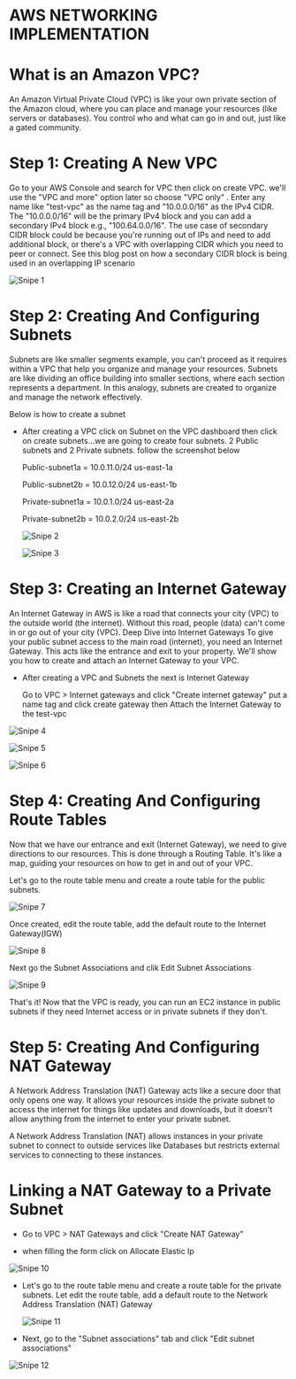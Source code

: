 # AWS NETWORKING IMPLEMENTATION

# What is an Amazon VPC?

An Amazon Virtual Private Cloud (VPC) is like your own private section of the Amazon cloud, where you can place and manage your resources (like servers or databases). You control who and what can go in and out, just like a gated community.

# Step 1: Creating A New VPC

Go to your AWS Console and search for VPC then click on create VPC.  we'll use the "VPC and more" option later so choose "VPC only" . Enter any name like "test-vpc" as the name tag and "10.0.0.0/16" as the IPv4 CIDR. The "10.0.0.0/16" will be the primary IPv4 block and you can add a secondary IPv4 block e.g., "100.64.0.0/16". The use case of secondary CIDR block could be because you're running out of IPs and need to add additional block, or there's a VPC with overlapping CIDR which you need to peer or connect. See this blog post on how a secondary CIDR block is being used in an overlapping IP scenario

![Snipe 1](https://github.com/Mirahkeyz/Darey.io-Projects/assets/134533695/2354e4bc-e364-4397-9684-049ef7e4ab2d)

# Step 2: Creating And Configuring Subnets

Subnets are like smaller segments example, you can't proceed as it requires within a VPC that help you organize and manage your resources. Subnets are like dividing an office building into smaller sections, where each section represents a department. In this analogy, subnets are created to organize and manage the network effectively.

Below is how to create a subnet

- After creating a VPC click on Subnet on the VPC dashboard then click on create subnets...we are going to create four subnets. 2 Public subnets and 2 Private subnets. follow the screenshot below

  Public-subnet1a = 10.0.11.0/24 us-east-1a

  Public-subnet2b = 10.0.12.0/24 us-east-1b

  Private-subnet1a = 10.0.1.0/24 us-east-2a

  Private-subnet2b = 10.0.2.0/24 us-east-2b

  ![Snipe 2](https://github.com/Mirahkeyz/Darey.io-Projects/assets/134533695/feecccec-1923-4ec8-abe9-96af348cbd7a)

  ![Snipe 3](https://github.com/Mirahkeyz/Darey.io-Projects/assets/134533695/5eb71339-6fad-4e7e-9f5e-983ec8e14ff7)


# Step 3: Creating an Internet Gateway

An Internet Gateway in AWS is like a road that connects your city (VPC) to the outside world (the internet). Without this road, people (data) can't come in or go out of your city (VPC). Deep Dive into Internet Gateways To give your public subnet access to the main road (internet), you need an Internet Gateway. This acts like the entrance and exit to your property. We'll show you how to create and attach an Internet Gateway to your VPC.

- After creating a VPC and Subnets the next is Internet Gateway

  Go to VPC > Internet gateways and click "Create internet gateway" put a name tag and click create gateway then Attach the Internet Gateway to the test-vpc

![Snipe 4](https://github.com/Mirahkeyz/Darey.io-Projects/assets/134533695/d4c76ff4-7417-40ee-90d2-2af4b60317a9)

![Snipe 5](https://github.com/Mirahkeyz/Darey.io-Projects/assets/134533695/a4366c3d-42a6-48e0-8f49-b8be4becc5cc)

![Snipe 6](https://github.com/Mirahkeyz/Darey.io-Projects/assets/134533695/83006c07-db0c-4849-bbf5-ad07f2a1b0b8)
  
# Step 4: Creating And Configuring Route Tables

Now that we have our entrance and exit (Internet Gateway), we need to give directions to our resources. This is done through a Routing Table. It's like a map, guiding your resources on how to get in and out of your VPC.

Let's go to the route table menu and create a route table for the public subnets.

![Snipe 7](https://github.com/Mirahkeyz/Darey.io-Projects/assets/134533695/c6c0e977-5faa-49eb-9d94-b9e411fe7f3c)

Once created, edit the route table, add the default route to the Internet Gateway(IGW)

![Snipe 8](https://github.com/Mirahkeyz/Darey.io-Projects/assets/134533695/84ed5310-25fb-4336-bf77-223295e32e93)

Next go the Subnet Associations and clik Edit Subnet Associations

![Snipe 9](https://github.com/Mirahkeyz/Darey.io-Projects/assets/134533695/1223d010-8ef9-40af-a7cf-651fa7149531)

That's it! Now that the VPC is ready, you can run an EC2 instance in public subnets if they need Internet access or in private subnets if they don't.

# Step 5: Creating And Configuring NAT Gateway

A Network Address Translation (NAT) Gateway acts like a secure door that only opens one way. It allows your resources inside the private subnet to access the internet for things like updates and downloads, but it doesn't allow anything from the internet to enter your private subnet.

A Network Address Translation (NAT) allows instances in your private subnet to connect to outside services like Databases but restricts external services to connecting to these instances.

# Linking a NAT Gateway to a Private Subnet

- Go to VPC > NAT Gateways and click "Create NAT Gateway"

- when filling the form click on Allocate Elastic Ip

![Snipe 10](https://github.com/Mirahkeyz/Darey.io-Projects/assets/134533695/c54afddb-e5e2-48e2-8236-af288a5e6ffa)

- Let's go to the route table menu and create a route table for the private subnets. Let edit the route table, add a default route to the Network Address Translation (NAT) Gateway

  ![Snipe 11](https://github.com/Mirahkeyz/Darey.io-Projects/assets/134533695/de8b8470-26cc-40e4-8dc2-4ed38a9f3b6b)

- Next, go to the "Subnet associations" tab and click "Edit subnet associations"

![Snipe 12](https://github.com/Mirahkeyz/Darey.io-Projects/assets/134533695/3be4b8a4-eab9-410e-846a-b7969873bbbd)



  























